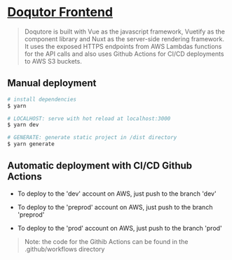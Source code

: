 # [Doqutor Frontend](https://doqutor.github.io/doqutor-frontend/)

> Doqutore is built with Vue as the javascript framework, Vuetify as the component library and Nuxt as the server-side rendering framework. It uses the exposed HTTPS endpoints from AWS Lambdas functions for the API calls and also uses Github Actions for CI/CD deployments to AWS S3 buckets.

## Manual deployment

``` bash
# install dependencies
$ yarn

# LOCALHOST: serve with hot reload at localhost:3000
$ yarn dev

# GENERATE: generate static project in /dist directory
$ yarn generate
```

## Automatic deployment with CI/CD Github Actions
- To deploy to the 'dev' account on AWS, just push to the branch 'dev'

- To deploy to the 'preprod' account on AWS, just push to the branch 'preprod'

- To deploy to the 'prod' account on AWS, just push to the branch 'prod'

> Note: the code for the Githib Actions can be found in the .github/workflows directory
